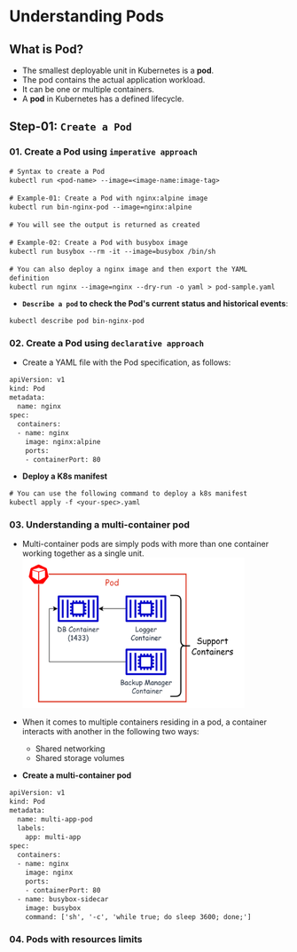# Understanding Pods

## What is Pod?

- The smallest deployable unit in Kubernetes is a **pod**.
- The pod contains the actual application workload.
- It can be one or multiple containers.
- A **pod** in Kubernetes has a defined lifecycle.

## Step-01: `Create a Pod`

### 01. Create a Pod using `imperative approach`

```
# Syntax to create a Pod
kubectl run <pod-name> --image=<image-name:image-tag>

# Example-01: Create a Pod with nginx:alpine image
kubectl run bin-nginx-pod --image=nginx:alpine

# You will see the output is returned as created

# Example-02: Create a Pod with busybox image
kubectl run busybox --rm -it --image=busybox /bin/sh

# You can also deploy a nginx image and then export the YAML definition
kubectl run nginx --image=nginx --dry-run -o yaml > pod-sample.yaml
```

- **`Describe a pod` to check the Pod's current status and historical events**:

```
kubectl describe pod bin-nginx-pod
```

### 02. Create a Pod using `declarative approach`

- Create a YAML file with the Pod specification, as follows:

```
apiVersion: v1
kind: Pod
metadata:
  name: nginx
spec:
  containers:
  - name: nginx
    image: nginx:alpine
    ports:
    - containerPort: 80
```

- **Deploy a K8s manifest**

```
# You can use the following command to deploy a k8s manifest
kubectl apply -f <your-spec>.yaml
```

### 03. Understanding a multi-container pod

- Multi-container pods are simply pods with more than one container working together as a single unit.
  <img src="images/multicontpod.png" width=400 height=270>
- When it comes to multiple containers residing in a pod, a container interacts with another in the following two ways:

  - Shared networking
  - Shared storage volumes

- **Create a multi-container pod**

```
apiVersion: v1
kind: Pod
metadata:
  name: multi-app-pod
  labels:
    app: multi-app
spec:
  containers:
  - name: nginx
    image: nginx
    ports:
    - containerPort: 80
  - name: busybox-sidecar
    image: busybox
    command: ['sh', '-c', 'while true; do sleep 3600; done;']
```

### 04. Pods with resources limits
